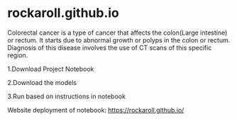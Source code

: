 # rockaroll.github.io
Colorectal cancer is a type of cancer that affects the colon(Large intestine) or rectum. It starts due to  abnormal growth or polyps in the colon or rectum. Diagnosis of this disease involves the use of CT scans of this specific region.

1.Download Project Notebook

2.Download the models

3.Run based on instructions in notebook 

Website deployment of notebook: https://rockaroll.github.io/ 

